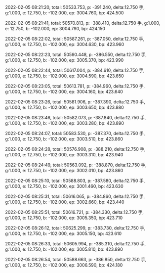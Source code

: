 2022-02-05 08:21:20, total: 50533.753, p: -391.240, delta:12.750 手, g:1.000, e: 12.750, b: -102.000, ep: 3004.760, bp: 424.500

2022-02-05 08:21:41, total: 50570.813, p: -388.410, delta:12.750 手, g:1.000, e: 12.750, b: -102.000, ep: 3004.790, bp: 424.150

2022-02-05 08:22:02, total: 50587.261, p: -387.050, delta:12.750 手, g:1.000, e: 12.750, b: -102.000, ep: 3004.630, bp: 423.960

2022-02-05 08:22:23, total: 50590.448, p: -386.550, delta:12.750 手, g:1.000, e: 12.750, b: -102.000, ep: 3005.370, bp: 423.990

2022-02-05 08:22:44, total: 50617.004, p: -384.610, delta:12.750 手, g:1.000, e: 12.750, b: -102.000, ep: 3004.590, bp: 423.650

2022-02-05 08:23:05, total: 50613.781, p: -384.960, delta:12.750 手, g:1.000, e: 12.750, b: -102.000, ep: 3004.160, bp: 423.640

2022-02-05 08:23:26, total: 50581.906, p: -387.390, delta:12.750 手, g:1.000, e: 12.750, b: -102.000, ep: 3003.650, bp: 423.880

2022-02-05 08:23:46, total: 50582.073, p: -387.840, delta:12.750 手, g:1.000, e: 12.750, b: -102.000, ep: 3003.280, bp: 423.890

2022-02-05 08:24:07, total: 50583.530, p: -387.370, delta:12.750 手, g:1.000, e: 12.750, b: -102.000, ep: 3003.510, bp: 423.860

2022-02-05 08:24:28, total: 50576.908, p: -388.210, delta:12.750 手, g:1.000, e: 12.750, b: -102.000, ep: 3003.310, bp: 423.940

2022-02-05 08:24:49, total: 50563.092, p: -388.870, delta:12.750 手, g:1.000, e: 12.750, b: -102.000, ep: 3002.010, bp: 423.860

2022-02-05 08:25:10, total: 50588.803, p: -387.580, delta:12.750 手, g:1.000, e: 12.750, b: -102.000, ep: 3001.460, bp: 423.630

2022-02-05 08:25:31, total: 50616.065, p: -384.860, delta:12.750 手, g:1.000, e: 12.750, b: -102.000, ep: 3002.660, bp: 423.440

2022-02-05 08:25:51, total: 50616.721, p: -384.330, delta:12.750 手, g:1.000, e: 12.750, b: -102.000, ep: 3005.350, bp: 423.710

2022-02-05 08:26:12, total: 50625.299, p: -383.730, delta:12.750 手, g:1.000, e: 12.750, b: -102.000, ep: 3005.150, bp: 423.610

2022-02-05 08:26:33, total: 50605.994, p: -385.310, delta:12.750 手, g:1.000, e: 12.750, b: -102.000, ep: 3005.810, bp: 423.890

2022-02-05 08:26:54, total: 50588.663, p: -386.850, delta:12.750 手, g:1.000, e: 12.750, b: -102.000, ep: 3006.590, bp: 424.180